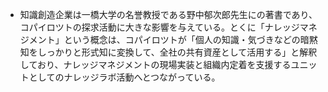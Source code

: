 - 知識創造企業は一橋大学の名誉教授である野中郁次郎先生にの著書であり、コパイロツトの探求活動に大きな影響を与えている。とくに「ナレッジマネジメント」という概念は、コパイロツトが「個人の知識・気づきなどの暗黙知をしっかりと形式知に変換して、全社の共有資産として活用する」と解釈しており、ナレッジマネジメントの現場実装と組織内定着を支援するユニットとしてのナレッジラボ活動へとつながっている。